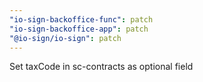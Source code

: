 ```yaml
---
"io-sign-backoffice-func": patch
"io-sign-backoffice-app": patch
"@io-sign/io-sign": patch
---
```


Set taxCode in sc-contracts as optional field
